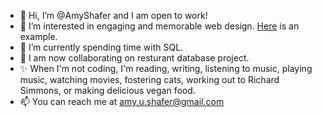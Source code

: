 - 👋 Hi, I’m @AmyShafer and I am open to work!
- 👀 I’m interested in engaging and memorable web design. <a href=https://amyshafer.github.io/Amy-U-Shafer-Portfolio target="_blank_">Here</a> is an example.
- 🌱 I’m currently spending time with SQL.
- 🦑 I am now collaborating on resturant database project.
- ✨ When I'm not coding, I'm reading, writing, listening to music, playing music, watching movies, fostering cats, working out to Richard Simmons, or making delicious vegan food.
- 📫 You can reach me at amy.u.shafer@gmail.com

<!---
AmyShafer/AmyShafer is a ✨ special ✨ repository because its `README.md` (this file) appears on your GitHub profile.
You can click the Preview link to take a look at your changes.
--->
